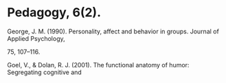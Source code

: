# Pedagogy, 6(2).

George, J. M. (1990). Personality, affect and behavior in groups. Journal of Applied Psychology,

75, 107–116.

Goel, V., & Dolan, R. J. (2001). The functional anatomy of humor: Segregating cognitive and